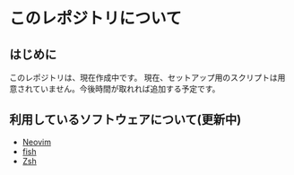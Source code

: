 # このレポジトリについて  
## はじめに  
このレポジトリは、現在作成中です。
現在、セットアップ用のスクリプトは用意されていません。今後時間が取れれば追加する予定です。
## 利用しているソフトウェアについて(更新中)
* [Neovim](nvim)
* [fish](fish)
* [Zsh](zsh)
